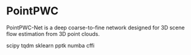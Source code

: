 # PointPWC
PointPWC-Net is a deep coarse-to-fine network designed for 3D scene flow estimation from 3D point clouds.


scipy 
tqdm
sklearn
pptk
numba
cffi